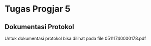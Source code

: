 # Tugas Progjar 5
## Dokumentasi Protokol

Untuk dokumentasi protokol bisa dilihat pada file 05111740000178.pdf
